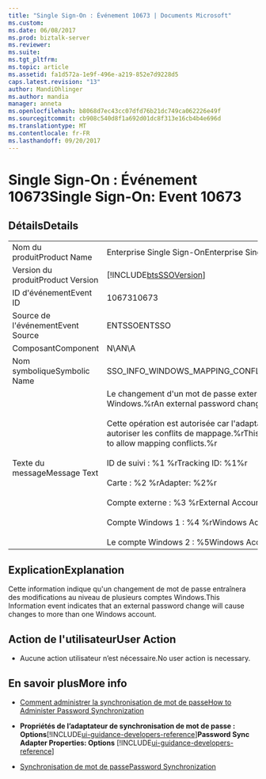 ```yaml
---
title: "Single Sign-On : Événement 10673 | Documents Microsoft"
ms.custom: 
ms.date: 06/08/2017
ms.prod: biztalk-server
ms.reviewer: 
ms.suite: 
ms.tgt_pltfrm: 
ms.topic: article
ms.assetid: fa1d572a-1e9f-496e-a219-852e7d9228d5
caps.latest.revision: "13"
author: MandiOhlinger
ms.author: mandia
manager: anneta
ms.openlocfilehash: b8068d7ec43cc07dfd76b21dc749ca062226e49f
ms.sourcegitcommit: cb908c540d8f1a692d01dc8f313e16cb4b4e696d
ms.translationtype: MT
ms.contentlocale: fr-FR
ms.lasthandoff: 09/20/2017
---
```

# <a name="single-sign-on-event-10673"></a><span data-ttu-id="1533d-102">Single Sign-On : Événement 10673</span><span class="sxs-lookup"><span data-stu-id="1533d-102">Single Sign-On: Event 10673</span></span>
## <a name="details"></a><span data-ttu-id="1533d-103">Détails</span><span class="sxs-lookup"><span data-stu-id="1533d-103">Details</span></span>  
  
|||  
|-|-|  
|<span data-ttu-id="1533d-104">Nom du produit</span><span class="sxs-lookup"><span data-stu-id="1533d-104">Product Name</span></span>|<span data-ttu-id="1533d-105">Enterprise Single Sign-On</span><span class="sxs-lookup"><span data-stu-id="1533d-105">Enterprise Single Sign-On</span></span>|  
|<span data-ttu-id="1533d-106">Version du produit</span><span class="sxs-lookup"><span data-stu-id="1533d-106">Product Version</span></span>|[!INCLUDE[btsSSOVersion](../includes/btsssoversion-md.md)]|  
|<span data-ttu-id="1533d-107">ID d'événement</span><span class="sxs-lookup"><span data-stu-id="1533d-107">Event ID</span></span>|<span data-ttu-id="1533d-108">10673</span><span class="sxs-lookup"><span data-stu-id="1533d-108">10673</span></span>|  
|<span data-ttu-id="1533d-109">Source de l'événement</span><span class="sxs-lookup"><span data-stu-id="1533d-109">Event Source</span></span>|<span data-ttu-id="1533d-110">ENTSSO</span><span class="sxs-lookup"><span data-stu-id="1533d-110">ENTSSO</span></span>|  
|<span data-ttu-id="1533d-111">Composant</span><span class="sxs-lookup"><span data-stu-id="1533d-111">Component</span></span>|<span data-ttu-id="1533d-112">N\A</span><span class="sxs-lookup"><span data-stu-id="1533d-112">N\A</span></span>|  
|<span data-ttu-id="1533d-113">Nom symbolique</span><span class="sxs-lookup"><span data-stu-id="1533d-113">Symbolic Name</span></span>|<span data-ttu-id="1533d-114">SSO_INFO_WINDOWS_MAPPING_CONFLICT_ALLOWED</span><span class="sxs-lookup"><span data-stu-id="1533d-114">SSO_INFO_WINDOWS_MAPPING_CONFLICT_ALLOWED</span></span>|  
|<span data-ttu-id="1533d-115">Texte du message</span><span class="sxs-lookup"><span data-stu-id="1533d-115">Message Text</span></span>|<span data-ttu-id="1533d-116">Le changement d'un mot de passe externe entraînera des modifications au niveau de plusieurs comptes Windows.%r</span><span class="sxs-lookup"><span data-stu-id="1533d-116">An external password change will cause changes to more than one Windows account.%r</span></span><br /><br /> <span data-ttu-id="1533d-117">Cette opération est autorisée car l'adaptateur pour ce système externe est configurée de sorte à ne pas autoriser les conflits de mappage.%r</span><span class="sxs-lookup"><span data-stu-id="1533d-117">This is allowed because the adapter for this external system is configured to allow mapping conflicts.%r</span></span><br /><br /> <span data-ttu-id="1533d-118">ID de suivi : %1 %r</span><span class="sxs-lookup"><span data-stu-id="1533d-118">Tracking ID: %1%r</span></span><br /><br /> <span data-ttu-id="1533d-119">Carte : %2 %r</span><span class="sxs-lookup"><span data-stu-id="1533d-119">Adapter: %2%r</span></span><br /><br /> <span data-ttu-id="1533d-120">Compte externe : %3 %r</span><span class="sxs-lookup"><span data-stu-id="1533d-120">External Account: %3%r</span></span><br /><br /> <span data-ttu-id="1533d-121">Compte Windows 1 : %4 %r</span><span class="sxs-lookup"><span data-stu-id="1533d-121">Windows Account 1: %4%r</span></span><br /><br /> <span data-ttu-id="1533d-122">Le compte Windows 2 : %5</span><span class="sxs-lookup"><span data-stu-id="1533d-122">Windows Account 2: %5</span></span>|  
  
## <a name="explanation"></a><span data-ttu-id="1533d-123">Explication</span><span class="sxs-lookup"><span data-stu-id="1533d-123">Explanation</span></span>  
 <span data-ttu-id="1533d-124">Cette information indique qu'un changement de mot de passe entraînera des modifications au niveau de plusieurs comptes Windows.</span><span class="sxs-lookup"><span data-stu-id="1533d-124">This Information event indicates that an external password change will cause changes to more than one Windows account.</span></span>  
  
## <a name="user-action"></a><span data-ttu-id="1533d-125">Action de l'utilisateur</span><span class="sxs-lookup"><span data-stu-id="1533d-125">User Action</span></span>  
  
-   <span data-ttu-id="1533d-126">Aucune action utilisateur n’est nécessaire.</span><span class="sxs-lookup"><span data-stu-id="1533d-126">No user action is necessary.</span></span>  
  
## <a name="more-info"></a><span data-ttu-id="1533d-127">En savoir plus</span><span class="sxs-lookup"><span data-stu-id="1533d-127">More info</span></span>
  
-   [<span data-ttu-id="1533d-128">Comment administrer la synchronisation de mot de passe</span><span class="sxs-lookup"><span data-stu-id="1533d-128">How to Administer Password Synchronization</span></span>](../core/how-to-administer-password-synchronization.md)  
  
-   <span data-ttu-id="1533d-129">**Propriétés de l’adaptateur de synchronisation de mot de passe : Options**[!INCLUDE[ui-guidance-developers-reference](../includes/ui-guidance-developers-reference.md)]</span><span class="sxs-lookup"><span data-stu-id="1533d-129">**Password Sync Adapter Properties: Options** [!INCLUDE[ui-guidance-developers-reference](../includes/ui-guidance-developers-reference.md)]</span></span>
  
-   [<span data-ttu-id="1533d-130">Synchronisation de mot de passe</span><span class="sxs-lookup"><span data-stu-id="1533d-130">Password Synchronization</span></span>](../core/password-synchronization2.md)